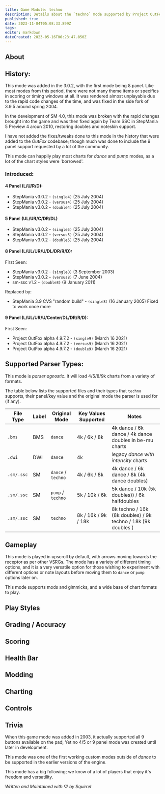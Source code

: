 ```yaml
---
title: Game Module: techno
description: Details about the `techno` mode supported by Project OutFox.
published: true
date: 2023-11-04T05:08:33.899Z
tags: 
editor: markdown
dateCreated: 2023-05-16T06:23:47.850Z
---
```


<!--
insert picture of gameplay 
-->

## About

## History:

This mode was added in the 3.0.2, with the first mode being 8 panel. Like most modes from this period, there were not many theme items or specifics in scoring or timing windows at all. It was rendered almost unplayable due to the rapid code changes of the time, and was fixed in the side fork of 3.9.5 around spring 2004.

In the development of SM 4.0, this mode was broken with the rapid changes brought into the game and was then fixed again by Team SSC in StepMania 5 Preview 4 aroun 2010, restoring doubles and noteskin support. 

I have not added the fixes/tweaks done to this mode in the history that were added to the _OutFox_ codebase; though much was done to include the 9 panel support requested by a lot of the community. 

This mode can happily play most charts for _dance_ and _pump_ modes, as a lot of the chart styles were 'borrowed'. 

### Introduced:

#### 4 Panel (L/U/R/D):
 * StepMania v3.0.2 - ``(single4)`` (25 July 2004) 
 * StepMania v3.0.2 - ``(versus4)`` (25 July 2004) 
 * StepMania v3.0.2 - ``(double4)`` (25 July 2004)

#### 5 Panel (UL/UR/C/DR/DL)
 * StepMania v3.0.2 - ``(single5)`` (25 July 2004)
 * StepMania v3.0.2 - ``(versus5)`` (25 July 2004)
 * StepMania v3.0.2 - ``(double5)`` (25 July 2004) 

#### 8 Panel (L/UL/UR/U/DL/DR/R/D):

First Seen:
 * StepMania v3.0.2 - ``(single8)`` (3 September 2003) 
 * StepMania v3.0.2 - ``(versus8)`` (7 June 2004) 
 * sm-ssc v1.2 - ``(double8)`` (9 January 2011)

Replaced by:
 * StepMania 3.9 CVS "random build" - ``(single8)`` (16 January 2005) Fixed to work once more
 
#### 9 Panel (L/UL/UR/U/Center/DL/DR/R/D):

First Seen:
 * Project OutFox alpha 4.9.7.2 - ``(single9)`` (March 16 2021)
 * Project OutFox alpha 4.9.7.2 - ``(versus9)`` (March 16 2021)
 * Project OutFox alpha 4.9.7.2 - ``(double9)`` (March 16 2021)

## Supported Parser Types:

This mode is _parser agnostic_. It will load 4/5/8/9k charts from a variety of formats.

The table below lists the supported files and their types that ``techno`` supports, their panel/key value and the original mode the parser is used for (if any).

File Type|Label|Original Mode|Key Values Supported|Notes 
------------|-------------|-------------|-------------|-------------|
 ``.bms`` | BMS | ``dance`` | 4k / 6k / 8k | 4k dance / 6k dance / 4k dance doubles in be-mu charts
 ``.dwi`` | DWI | ``dance`` | 4k | legacy _dance with intensity_ charts
 ``.sm/.ssc`` | SM | ``dance`` / ``techno`` | 4k / 6k / 8k  | 4k dance / 6k dance / 8k (4k dance doubles)
 ``.sm/.ssc`` | SM | ``pump`` / ``techno`` | 5k / 10k / 6k  | 5k dance / 10k (5k doubles)) / 6k halfdoubles
 ``.sm/.ssc`` | SM | ``techno`` | 8k / 16k / 9k / 18k  | 8k techno / 16k (8k doubles) / 9k techno / 18k (9k doubles )


## Gameplay

This mode is played in upscroll by default, with arrows moving towards the receptor as per other VSRGs. The mode has a variety of different timing options, and it is a very versatile option for those wishing to experiment with different options or note layouts before moving them to ``dance`` or ``pump`` options later on.

This mode supports mods and gimmicks, and a wide base of chart formats to play.

## Play Styles

## Grading / Accuracy

## Scoring

## Health Bar

## Modding

## Charting

## Controls

## Trivia

When this game mode was added in 2003, it actually supported all 9 buttons available on the pad, Yet no 4/5 or 9 panel mode was created until later in development.

This mode was one of the first working custom modes outside of _dance_ to be supported in the earlier versions of the engine.

This mode has a big following; we know of a lot of players that enjoy it's freedom and versatility.

_Written and Maintained with ♡ by Squirrel_
